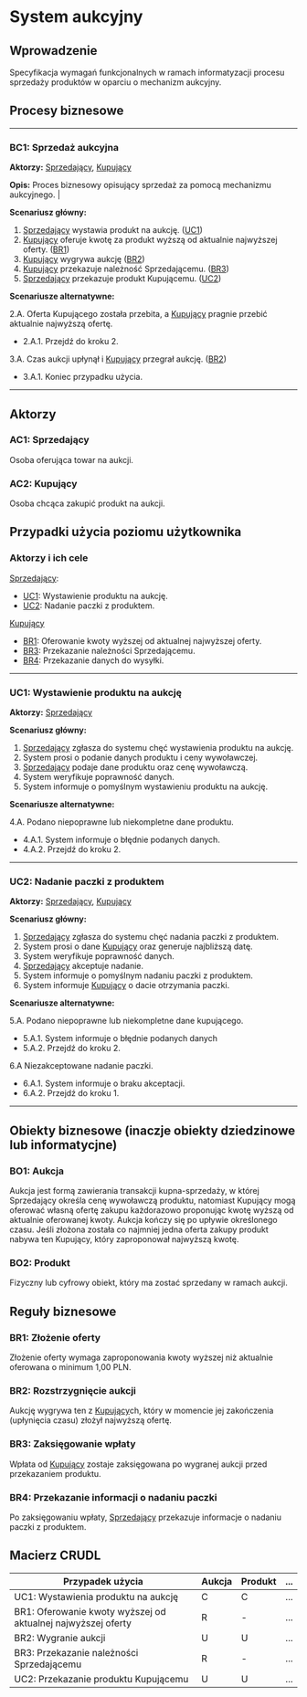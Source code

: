 # System aukcyjny

## Wprowadzenie

Specyfikacja wymagań funkcjonalnych w ramach informatyzacji procesu sprzedaży produktów w oparciu o mechanizm aukcyjny.

## Procesy biznesowe

---
<a id="bc1"></a>
### BC1: Sprzedaż aukcyjna

**Aktorzy:** [Sprzedający](#ac1), [Kupujący](#ac2)

**Opis:** Proces biznesowy opisujący sprzedaż za pomocą mechanizmu aukcyjnego. |

**Scenariusz główny:**
1. [Sprzedający](#ac1) wystawia produkt na aukcję. ([UC1](#uc1))
2. [Kupujący](#ac2) oferuje kwotę za produkt wyższą od aktualnie najwyższej oferty. ([BR1](#br1))
3. [Kupujący](#ac2) wygrywa aukcję ([BR2](#br2))
4. [Kupujący](#ac2) przekazuje należność Sprzedającemu. ([BR3](#br3))
5. [Sprzedający](#ac1) przekazuje produkt Kupującemu. ([UC2](#uc2))

**Scenariusze alternatywne:**

2.A. Oferta Kupującego została przebita, a [Kupujący](#ac2) pragnie przebić aktualnie najwyższą ofertę.
* 2.A.1. Przejdź do kroku 2.

3.A. Czas aukcji upłynął i [Kupujący](#ac2) przegrał aukcję. ([BR2](#br2))
* 3.A.1. Koniec przypadku użycia.

---

## Aktorzy

<a id="ac1"></a>
### AC1: Sprzedający

Osoba oferująca towar na aukcji.

<a id="ac2"></a>
### AC2: Kupujący

Osoba chcąca zakupić produkt na aukcji.


## Przypadki użycia poziomu użytkownika

### Aktorzy i ich cele

[Sprzedający](#ac1):
* [UC1](#uc1): Wystawienie produktu na aukcję.
* [UC2](#uc2): Nadanie paczki z produktem.

[Kupujący](#ac2)
* [BR1](#br1): Oferowanie kwoty wyższej od aktualnej najwyższej oferty.
* [BR3](#br3): Przekazanie należności Sprzedającemu.
* [BR4](#br4): Przekazanie danych do wysyłki.

---
<a id="uc1"></a>
### UC1: Wystawienie produktu na aukcję

**Aktorzy:** [Sprzedający](#ac1)

**Scenariusz główny:**
1. [Sprzedający](#ac1) zgłasza do systemu chęć wystawienia produktu na aukcję.
2. System prosi o podanie danych produktu i ceny wywoławczej.
3. [Sprzedający](#ac1) podaje dane produktu oraz cenę wywoławczą.
4. System weryfikuje poprawność danych.
5. System informuje o pomyślnym wystawieniu produktu na aukcję.

**Scenariusze alternatywne:**

4.A. Podano niepoprawne lub niekompletne dane produktu.
* 4.A.1. System informuje o błędnie podanych danych.
* 4.A.2. Przejdź do kroku 2.

---

<a id="uc2"></a>
### UC2: Nadanie paczki z produktem

**Aktorzy:** [Sprzedający](#ac1), [Kupujący](#ac2)

**Scenariusz główny:**
1. [Sprzedający](#ac1) zgłasza do systemu chęć nadania paczki z produktem.
2. System prosi o dane [Kupujący](#ac2) oraz generuje najbliższą datę.
3. System weryfikuje poprawność danych.
4. [Sprzedający](#ac1) akceptuje nadanie.
5. System informuje o pomyślnym nadaniu paczki z produktem.
6. System informuje [Kupujący](#ac2) o dacie otrzymania paczki.

**Scenariusze alternatywne:**

5.A. Podano niepoprawne lub niekompletne dane kupującego.
* 5.A.1. System informuje o błędnie podanych danych
* 5.A.2. Przejdź do kroku 2.

6.A Niezakceptowane nadanie paczki.
* 6.A.1. System informuje o braku akceptacji.
* 6.A.2. Przejdź do kroku 1.
---

## Obiekty biznesowe (inaczje obiekty dziedzinowe lub informatycjne)

### BO1: Aukcja

Aukcja jest formą zawierania transakcji kupna-sprzedaży, w której Sprzedający określa cenę wywoławczą produktu, natomiast Kupujący mogą oferować własną ofertę zakupu każdorazowo proponując kwotę wyższą od aktualnie oferowanej kwoty. Aukcja kończy się po upływie określonego czasu. Jeśli złożona została co najmniej jedna oferta zakupy produkt nabywa ten Kupujący, który zaproponował najwyższą kwotę.

### BO2: Produkt

Fizyczny lub cyfrowy obiekt, który ma zostać sprzedany w ramach aukcji.

## Reguły biznesowe

<a id="br1"></a>
### BR1: Złożenie oferty

Złożenie oferty wymaga zaproponowania kwoty wyższej niż aktualnie oferowana o minimum 1,00 PLN.


<a id="br2"></a>
### BR2: Rozstrzygnięcie aukcji

Aukcję wygrywa ten z [Kupujący](#ac2)ch, który w momencie jej zakończenia (upłynięcia czasu) złożył najwyższą ofertę.


<a id="br3"></a>

### BR3: Zaksięgowanie wpłaty
Wpłata od [Kupujący](#ac2) zostaje zaksięgowana po wygranej aukcji przed przekazaniem produktu.

<a id="br4"></a>
### BR4: Przekazanie informacji o nadaniu paczki
Po zaksięgowaniu wpłaty, [Sprzedający](#ac1) przekazuje informacje o nadaniu paczki z produktem.

## Macierz CRUDL


| Przypadek użycia                                              | Aukcja | Produkt | ... |
|---------------------------------------------------------------|--------|---------| --- |
| UC1: Wystawienia produktu na aukcję                           | C      | C       | ... |
| BR1: Oferowanie kwoty wyższej od aktualnej najwyższej oferty  | R      | -       | ... |
| BR2: Wygranie aukcji                                          | U      | U       | ... |
| BR3: Przekazanie należności Sprzedającemu                     | R      | -       | ... |
| UC2: Przekazanie produktu Kupującemu	                        | U      | U       | ... |

